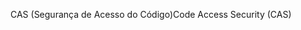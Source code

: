 <span data-ttu-id="c0c22-101">CAS (Segurança de Acesso do Código)</span><span class="sxs-lookup"><span data-stu-id="c0c22-101">Code Access Security (CAS)</span></span>
